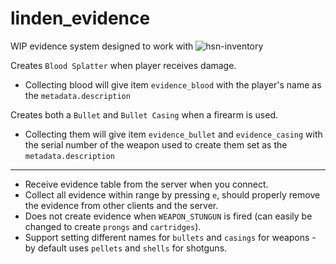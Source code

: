 # linden_evidence
WIP evidence system designed to work with ![hsn-inventory](https://github.com/thelindat/hsn-inventory)


Creates `Blood Splatter` when player receives damage.  
* Collecting blood will give item `evidence_blood` with the player's name as the `metadata.description`


Creates both a `Bullet` and `Bullet Casing` when a firearm is used.
* Collecting them will give item `evidence_bullet` and `evidence_casing` with the serial number of the weapon used to create them set as the `metadata.description`

---

* Receive evidence table from the server when you connect.  
* Collect all evidence within range by pressing `e`, should properly remove the evidence from other clients and the server.  
* Does not create evidence when `WEAPON_STUNGUN` is fired (can easily be changed to create `prongs` and `cartridges`).  
* Support setting different names for `bullets` and `casings` for weapons - by default uses `pellets` and `shells` for shotguns.
